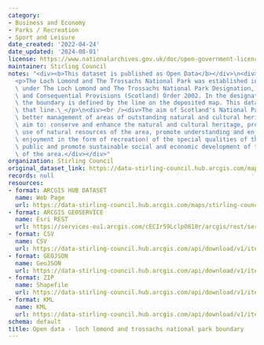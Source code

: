 ```yaml
---
category:
- Business and Economy
- Parks / Recreation
- Sport and Leisure
date_created: '2022-04-24'
date_updated: '2024-08-01'
license: https://www.nationalarchives.gov.uk/doc/open-government-licence/version/3/
maintainer: Stirling Council
notes: "<div><b>This dataset is published as Open Data</b></div>\n<div><br /></div>\n\
  <p>The Loch Lomond and The Trossachs National Park was established in July 2002\
  \ under The Loch Lomond and The Trossachs National Park Designation, Transitional\
  \ and Consequential Provisions (Scotland) Order 2002. In the designation Order,\
  \ the boundary is defined by the line on the deposited map. This dataset represents\
  \ that line.\_</p>\n<div><br /><div>The aim of Scotland's National Parks is to deliver\
  \ better management of areas of outstanding natural and cultural heritage. They\
  \ aim to: conserve and enhance the natural and cultural heritage, promote the sustainable\
  \ use of natural resources of the area, promote understanding and enjoyment (including\
  \ enjoyment in the form of recreation) of the special qualities of the area by the\
  \ public and promote sustainable social and economic development of the communities\
  \ of the area.</div></div>"
organization: Stirling Council
original_dataset_link: https://data-stirling-council.hub.arcgis.com/maps/stirling-council::open-data-loch-lomond-and-trossachs-national-park-boundary
records: null
resources:
- format: ARCGIS HUB DATASET
  name: Web Page
  url: https://data-stirling-council.hub.arcgis.com/maps/stirling-council::open-data-loch-lomond-and-trossachs-national-park-boundary
- format: ARCGIS GEOSERVICE
  name: Esri REST
  url: https://services-eu1.arcgis.com/cECIr59LclpO818r/arcgis/rest/services/Boundaries_Loch_Lomond_and_Trossachs_National_Park/FeatureServer/8
- format: CSV
  name: CSV
  url: https://data-stirling-council.hub.arcgis.com/api/download/v1/items/8e9a38d7c2104f299f2cf4a185450e4f/csv?layers=8
- format: GEOJSON
  name: GeoJSON
  url: https://data-stirling-council.hub.arcgis.com/api/download/v1/items/8e9a38d7c2104f299f2cf4a185450e4f/geojson?layers=8
- format: ZIP
  name: Shapefile
  url: https://data-stirling-council.hub.arcgis.com/api/download/v1/items/8e9a38d7c2104f299f2cf4a185450e4f/shapefile?layers=8
- format: KML
  name: KML
  url: https://data-stirling-council.hub.arcgis.com/api/download/v1/items/8e9a38d7c2104f299f2cf4a185450e4f/kml?layers=8
schema: default
title: Open data - loch lomond and trossachs national park boundary
---
```

